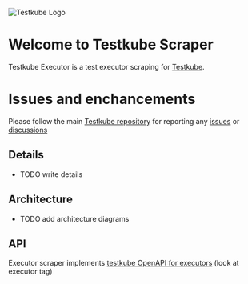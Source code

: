 ![Testkube Logo](https://raw.githubusercontent.com/kubeshop/testkube/main/assets/testkube-color-gray.png)

# Welcome to Testkube Scraper

Testkube Executor is a test executor scraping for [Testkube](https://testkube.io).  

# Issues and enchancements 

Please follow the main [Testkube repository](https://github.com/kubeshop/testkube) for reporting any [issues](https://github.com/kubeshop/testkube/issues) or [discussions](https://github.com/kubeshop/testkube/discussions)

## Details 

- TODO write details

## Architecture

- TODO add architecture diagrams

## API

Executor scraper implements [testkube OpenAPI for executors](https://docs.testkube.io/openapi#tag/executor) (look at executor tag)
